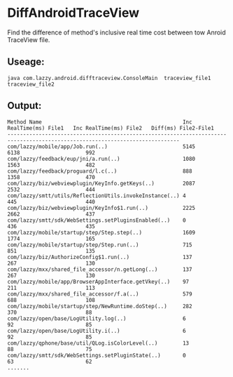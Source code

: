 # DiffAndroidTraceView
Find the difference of method's inclusive real time cost between tow Anroid TraceView file.

## Useage: 
```java com.lazzy.android.difftraceview.ConsoleMain  traceview_file1  traceview_file2```

## Output:

```
Method Name                                             Inc RealTime(ms) File1   Inc RealTime(ms) File2   Diff(ms) File2-File1
-----------------------------------------------------------------------------------------------------------------------------
com/lazzy/mobile/app/Job.run(..)                        5145                     6138                     992               
com/lazzy/feedback/eup/jni/a.run(..)                    1080                     1563                     482               
com/lazzy/feedback/proguard/l.c(..)                     888                      1358                     470               
com/lazzy/biz/webviewplugin/KeyInfo.getKeys(..)         2087                     2532                     444               
com/lazzy/smtt/utils/ReflectionUtils.invokeInstance(..) 4                        445                      440               
com/lazzy/biz/webviewplugin/KeyInfo$1.run(..)           2225                     2662                     437               
com/lazzy/smtt/sdk/WebSettings.setPluginsEnabled(..)    0                        436                      435               
com/lazzy/mobile/startup/step/Step.step(..)             1609                     1774                     165               
com/lazzy/mobile/startup/step/Step.run(..)              715                      851                      135               
com/lazzy/biz/AuthorizeConfig$1.run(..)                 137                      267                      130               
com/lazzy/mxx/shared_file_accessor/n.getLong(..)        137                      267                      130               
com/lazzy/mobile/app/BrowserAppInterface.getVkey(..)    97                       211                      113               
com/lazzy/mxx/shared_file_accessor/f.a(..)              579                      688                      108               
com/lazzy/mobile/startup/step/NewRuntime.doStep(..)     282                      370                      88                
com/lazzy/open/base/LogUtility.log(..)                  6                        92                       85                
com/lazzy/open/base/LogUtility.i(..)                    6                        92                       85                
com/lazzy/qphone/base/util/QLog.isColorLevel(..)        13                       88                       75                
com/lazzy/smtt/sdk/WebSettings.setPluginState(..)       0                        63                       62                
.......
```
  
